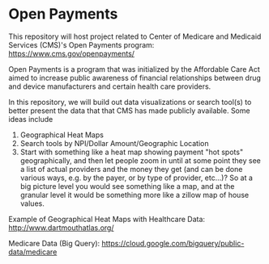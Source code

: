 # Open Payments

This repository will host project related to Center of Medicare and Medicaid Services (CMS)'s Open Payments program: https://www.cms.gov/openpayments/

Open Payments is a program that was initialized by the Affordable Care Act aimed to increase public awareness of financial relationships between drug and device manufacturers and certain health care providers. 

In this repository, we will build out data visualizations or search tool(s) to better present the data that that CMS has made publicly available. Some ideas include

1. Geographical Heat Maps
2. Search tools by NPI/Dollar Amount/Geographic Location
3. Start with something like a heat map showing payment "hot spots" geographically, and then let people zoom in until at some point they see a list of actual providers and the money they get (and can be done various ways, e.g. by the payer, or by type of provider, etc...)? So at a big picture level you would see something like a map, and at the granular level it would be something more like a zillow map of house values.

Example of Geographical Heat Maps with Healthcare Data: http://www.dartmouthatlas.org/

Medicare Data (Big Query): https://cloud.google.com/bigquery/public-data/medicare
